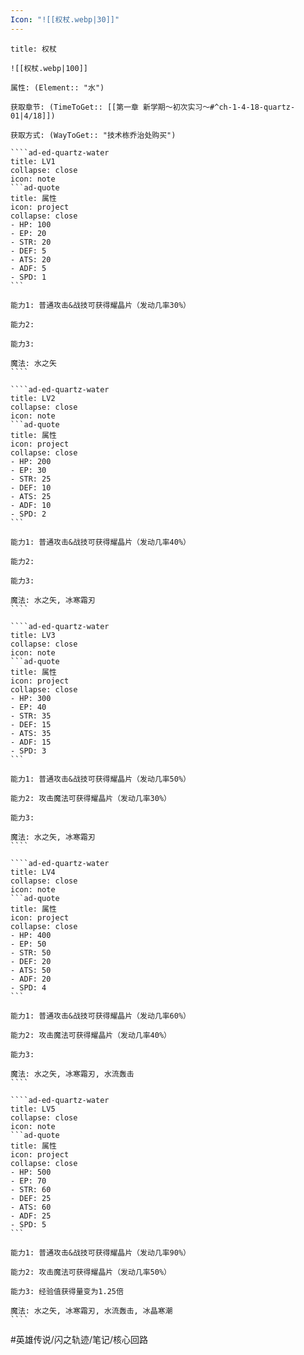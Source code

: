 ```yaml
---
Icon: "![[权杖.webp|30]]"
---
```

`````ad-ed-quartz-water
title: 权杖

![[权杖.webp|100]]

属性: (Element:: "水")

获取章节: (TimeToGet:: [[第一章 新学期～初次实习～#^ch-1-4-18-quartz-01|4/18]])

获取方式: (WayToGet:: "技术栋乔治处购买")

````ad-ed-quartz-water
title: LV1
collapse: close
icon: note
```ad-quote
title: 属性
icon: project
collapse: close
- HP: 100
- EP: 20
- STR: 20
- DEF: 5
- ATS: 20
- ADF: 5
- SPD: 1
```

能力1: 普通攻击&战技可获得耀晶片（发动几率30%）

能力2:

能力3:

魔法: 水之矢
````

````ad-ed-quartz-water
title: LV2
collapse: close
icon: note
```ad-quote
title: 属性
icon: project
collapse: close
- HP: 200
- EP: 30
- STR: 25
- DEF: 10
- ATS: 25
- ADF: 10
- SPD: 2
```

能力1: 普通攻击&战技可获得耀晶片（发动几率40%）

能力2:

能力3:

魔法: 水之矢, 冰寒霜刃
````

````ad-ed-quartz-water
title: LV3
collapse: close
icon: note
```ad-quote
title: 属性
icon: project
collapse: close
- HP: 300
- EP: 40
- STR: 35
- DEF: 15
- ATS: 35
- ADF: 15
- SPD: 3
```

能力1: 普通攻击&战技可获得耀晶片（发动几率50%）

能力2: 攻击魔法可获得耀晶片（发动几率30%）

能力3: 

魔法: 水之矢, 冰寒霜刃
````

````ad-ed-quartz-water
title: LV4
collapse: close
icon: note
```ad-quote
title: 属性
icon: project
collapse: close
- HP: 400
- EP: 50
- STR: 50
- DEF: 20
- ATS: 50
- ADF: 20
- SPD: 4
```

能力1: 普通攻击&战技可获得耀晶片（发动几率60%）

能力2: 攻击魔法可获得耀晶片（发动几率40%）

能力3: 

魔法: 水之矢, 冰寒霜刃, 水流轰击
````

````ad-ed-quartz-water
title: LV5
collapse: close
icon: note
```ad-quote
title: 属性
icon: project
collapse: close
- HP: 500
- EP: 70
- STR: 60
- DEF: 25
- ATS: 60
- ADF: 25
- SPD: 5
```

能力1: 普通攻击&战技可获得耀晶片（发动几率90%）

能力2: 攻击魔法可获得耀晶片（发动几率50%）

能力3: 经验值获得量变为1.25倍

魔法: 水之矢, 冰寒霜刃, 水流轰击, 冰晶寒潮
````
`````

#英雄传说/闪之轨迹/笔记/核心回路 